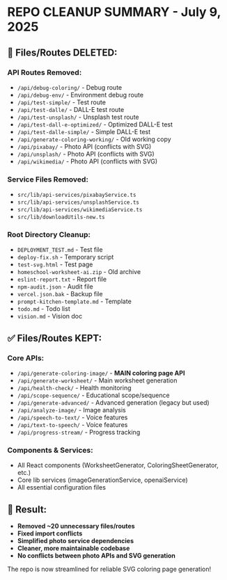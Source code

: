 # REPO CLEANUP SUMMARY - July 9, 2025

## 🧹 Files/Routes DELETED:

### API Routes Removed:
- `/api/debug-coloring/` - Debug route
- `/api/debug-env/` - Environment debug route
- `/api/test-simple/` - Test route
- `/api/test-dalle/` - DALL-E test route
- `/api/test-unsplash/` - Unsplash test route  
- `/api/test-dall-e-optimized/` - Optimized DALL-E test
- `/api/test-dalle-simple/` - Simple DALL-E test
- `/api/generate-coloring-working/` - Old working copy
- `/api/pixabay/` - Photo API (conflicts with SVG)
- `/api/unsplash/` - Photo API (conflicts with SVG)
- `/api/wikimedia/` - Photo API (conflicts with SVG)

### Service Files Removed:
- `src/lib/api-services/pixabayService.ts`
- `src/lib/api-services/unsplashService.ts` 
- `src/lib/api-services/wikimediaService.ts`
- `src/lib/downloadUtils-new.ts`

### Root Directory Cleanup:
- `DEPLOYMENT_TEST.md` - Test file
- `deploy-fix.sh` - Temporary script
- `test-svg.html` - Test page
- `homeschool-worksheet-ai.zip` - Old archive
- `eslint-report.txt` - Report file
- `npm-audit.json` - Audit file
- `vercel.json.bak` - Backup file
- `prompt-kitchen-template.md` - Template
- `todo.md` - Todo list
- `vision.md` - Vision doc

## ✅ Files/Routes KEPT:

### Core APIs:
- `/api/generate-coloring-image/` - **MAIN coloring page API** 
- `/api/generate-worksheet/` - Main worksheet generation
- `/api/health-check/` - Health monitoring
- `/api/scope-sequence/` - Educational scope/sequence
- `/api/generate-advanced/` - Advanced generation (legacy but used)
- `/api/analyze-image/` - Image analysis
- `/api/speech-to-text/` - Voice features
- `/api/text-to-speech/` - Voice features  
- `/api/progress-stream/` - Progress tracking

### Components & Services:
- All React components (WorksheetGenerator, ColoringSheetGenerator, etc.)
- Core lib services (imageGenerationService, openaiService)
- All essential configuration files

## 🎯 Result:
- **Removed ~20 unnecessary files/routes**
- **Fixed import conflicts**
- **Simplified photo service dependencies**
- **Cleaner, more maintainable codebase**
- **No conflicts between photo APIs and SVG generation**

The repo is now streamlined for reliable SVG coloring page generation!
